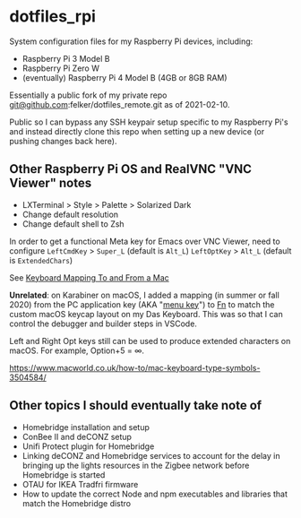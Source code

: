# dotfiles_rpi
System configuration files for my Raspberry Pi devices, including:
- Raspberry Pi 3 Model B
- Raspberry Pi Zero W
- (eventually) Raspberry Pi 4 Model B (4GB or 8GB RAM)

Essentially a public fork of my private repo git@github.com:felker/dotfiles_remote.git as of 2021-02-10.

Public so I can bypass any SSH keypair setup specific to my Raspberry Pi's and instead directly clone this repo when setting up a new device (or pushing changes back here). 

## Other Raspberry Pi OS and RealVNC "VNC Viewer" notes

- LXTerminal > Style > Palette > Solarized Dark
- Change default resolution 
- Change default shell to Zsh


In order to get a functional Meta key for Emacs over VNC Viewer, need to configure 
`LeftCmdKey` > `Super_L` (default is `Alt_L`)
`LeftOptKey` > `Alt_L` (default is `ExtendedChars`)

See [Keyboard Mapping To and From a Mac](https://help.realvnc.com/hc/en-us/articles/360002250597-Keyboard-Mapping-To-and-From-a-Mac#connecting-%E2%80%98new%E2%80%99-mac-to-%E2%80%98old%E2%80%99-mac-0-2)

**Unrelated**: on Karabiner on macOS, I added a mapping (in summer or fall 2020) from the PC application key (AKA "[menu key](https://en.wikipedia.org/wiki/Menu_key)") to [Fn](https://en.wikipedia.org/wiki/Fn_key) to match the custom macOS keycap layout on my Das Keyboard. This was so that I can control the debugger and builder steps in VSCode.

Left and Right Opt keys still can be used to produce extended characters on macOS. For example, Option+5 = ∞.

https://www.macworld.co.uk/how-to/mac-keyboard-type-symbols-3504584/

## Other topics I should eventually take note of
- Homebridge installation and setup
- ConBee II and deCONZ setup
- Unifi Protect plugin for Homebridge
- Linking deCONZ and Homebridge services to account for the delay in bringing up the lights resources in the Zigbee network before Homebridge is started
- OTAU for IKEA Tradfri firmware
- How to update the correct Node and npm executables and libraries that match the Homebridge distro
